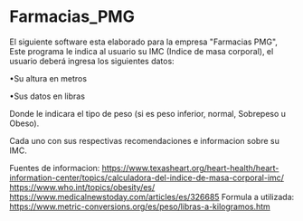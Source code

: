 # Farmacias_PMG

El siguiente software esta elaborado para la empresa "Farmacias PMG", Este programa le indica al usuario su IMC (Indice de masa corporal), el usuario deberá ingresa los siguientes datos: 

•Su altura en metros

•Sus datos en libras


Donde le indicara el tipo de peso (si es peso inferior, normal, Sobrepeso u Obeso).


Cada uno con sus respectivas recomendaciones e informacion sobre su IMC.  

Fuentes de informacion: 
https://www.texasheart.org/heart-health/heart-information-center/topics/calculadora-del-indice-de-masa-corporal-imc/
https://www.who.int/topics/obesity/es/
https://www.medicalnewstoday.com/articles/es/326685
Formula a utilizada:
https://www.metric-conversions.org/es/peso/libras-a-kilogramos.htm

